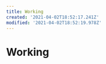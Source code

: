 ```yaml
---
title: Working
created: '2021-04-02T18:52:17.241Z'
modified: '2021-04-02T18:52:19.978Z'
---
```


# Working

